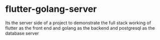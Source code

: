 # flutter-golang-server
Its the server side of a project to demonstrate the full stack working of flutter as the front end and golang as the backend and postgresql as the database server
